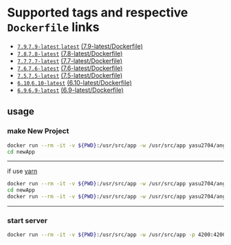 # Supported tags and respective `Dockerfile` links
* [`7.9`](https://github.com/yasu2704/angular-cli/blob/master/7.9-latest/Dockerfile),[`7.9-latest`](https://github.com/yasu2704/angular-cli/blob/master/7.9-latest/Dockerfile),[`latest`](https://github.com/yasu2704/angular-cli/blob/master/7.9-latest/Dockerfile) [(7.9-latest/Dockerfile)](https://github.com/yasu2704/angular-cli/blob/master/7.9-latest/Dockerfile)
* [`7.8`](https://github.com/yasu2704/angular-cli/blob/master/7.8-latest/Dockerfile),[`7.8-latest`](https://github.com/yasu2704/angular-cli/blob/master/7.8-latest/Dockerfile) [(7.8-latest/Dockerfile)](https://github.com/yasu2704/angular-cli/blob/master/7.8-latest/Dockerfile)
* [`7.7`](https://github.com/yasu2704/angular-cli/blob/master/7.7-latest/Dockerfile),[`7.7-latest`](https://github.com/yasu2704/angular-cli/blob/master/7.7-latest/Dockerfile) [(7.7-latest/Dockerfile)](https://github.com/yasu2704/angular-cli/blob/master/7.7-latest/Dockerfile)
* [`7.6`](https://github.com/yasu2704/angular-cli/blob/master/7.6-latest/Dockerfile),[`7.6-latest`](https://github.com/yasu2704/angular-cli/blob/master/7.6-latest/Dockerfile) [(7.6-latest/Dockerfile)](https://github.com/yasu2704/angular-cli/blob/master/7.6-latest/Dockerfile)
* [`7.5`](https://github.com/yasu2704/angular-cli/blob/master/7.5-latest/Dockerfile),[`7.5-latest`](https://github.com/yasu2704/angular-cli/blob/master/7.5-latest/Dockerfile) [(7.5-latest/Dockerfile)](https://github.com/yasu2704/angular-cli/blob/master/7.5-latest/Dockerfile)
* [`6.10`](https://github.com/yasu2704/angular-cli/blob/master/6.10-latest/Dockerfile),[`6.10-latest`](https://github.com/yasu2704/angular-cli/blob/master/6.10-latest/Dockerfile) [(6.10-latest/Dockerfile)](https://github.com/yasu2704/angular-cli/blob/master/6.10-latest/Dockerfile)
* [`6.9`](https://github.com/yasu2704/angular-cli/blob/master/6.9-latest/Dockerfile),[`6.9-latest`](https://github.com/yasu2704/angular-cli/blob/master/6.9-latest/Dockerfile) [(6.9-latest/Dockerfile)](https://github.com/yasu2704/angular-cli/blob/master/6.9-latest/Dockerfile)

## usage

### make New Project
```bash
docker run --rm -it -v ${PWD}:/usr/src/app -w /usr/src/app yasu2704/angular-cli:6.10 ng new newApp
cd newApp
```
---
if use [yarn](https://yarnpkg.com/)
```bash
docker run --rm -it -v ${PWD}:/usr/src/app -w /usr/src/app yasu2704/angular-cli:6.10 ng new newApp --skip-npm
cd newApp
docker run --rm -it -v ${PWD}:/usr/src/app -w /usr/src/app yasu2704/angular-cli:6.10 yarn install --ignore-optional
```
---
### start server
```bash
docker run --rm -it -v ${PWD}:/usr/src/app -w /usr/src/app -p 4200:4200 yasu2704/angular-cli:6.10 ng s
```
